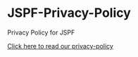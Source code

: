 # JSPF-Privacy-Policy
Privacy Policy for JSPF

[Click here to read our privacy-policy](https://github.com/jrscholarshipnitt/JSPF-Privacy-Policy/blob/main/Privacy-Policy.md)
